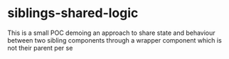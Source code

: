 # siblings-shared-logic

This is a small POC demoing an approach to share state and behaviour between two sibling components
through a wrapper component which is not their parent per se
